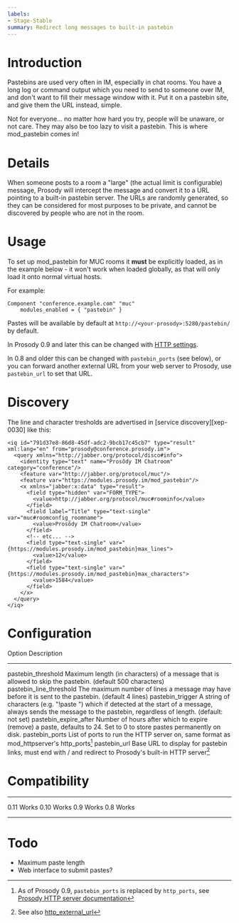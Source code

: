 ```yaml
---
labels:
- Stage-Stable
summary: Redirect long messages to built-in pastebin
---
```


# Introduction

Pastebins are used very often in IM, especially in chat rooms. You have
a long log or command output which you need to send to someone over IM,
and don't want to fill their message window with it. Put it on a
pastebin site, and give them the URL instead, simple.

Not for everyone... no matter how hard you try, people will be unaware,
or not care. They may also be too lazy to visit a pastebin. This is
where mod_pastebin comes in!

# Details

When someone posts to a room a "large" (the actual limit is
configurable) message, Prosody will intercept the message and convert it
to a URL pointing to a built-in pastebin server. The URLs are randomly
generated, so they can be considered for most purposes to be private,
and cannot be discovered by people who are not in the room.

# Usage

To set up mod_pastebin for MUC rooms it **must** be explicitly loaded,
as in the example below - it won't work when loaded globally, as that
will only load it onto normal virtual hosts.

For example:

    Component "conference.example.com" "muc"
        modules_enabled = { "pastebin" }

Pastes will be available by default at
`http://<your-prosody>:5280/pastebin/` by default.

In Prosody 0.9 and later this can be changed with [HTTP
settings](https://prosody.im/doc/http).

In 0.8 and older this can be changed with `pastebin_ports` (see below),
or you can forward another external URL from your web server to Prosody,
use `pastebin_url` to set that URL.

# Discovery

The line and character tresholds are advertised in
[service discovery][xep-0030] like this:

``` {.xml}
<iq id="791d37e8-86d8-45df-adc2-9bcb17c45cb7" type="result" xml:lang="en" from="prosody@conference.prosody.im">
  <query xmlns="http://jabber.org/protocol/disco#info">
    <identity type="text" name="Prosŏdy IM Chatroom" category="conference"/>
    <feature var="http://jabber.org/protocol/muc"/>
    <feature var="https://modules.prosody.im/mod_pastebin"/>
    <x xmlns="jabber:x:data" type="result">
      <field type="hidden" var="FORM_TYPE">
        <value>http://jabber.org/protocol/muc#roominfo</value>
      </field>
      <field label="Title" type="text-single" var="muc#roomconfig_roomname">
        <value>Prosŏdy IM Chatroom</value>
      </field>
      <!-- etc... -->
      <field type="text-single" var="{https://modules.prosody.im/mod_pastebin}max_lines">
        <value>12</value>
      </field>
      <field type="text-single" var="{https://modules.prosody.im/mod_pastebin}max_characters">
        <value>1584</value>
      </field>
    </x>
  </query>
</iq>
```

# Configuration

  Option                    Description
  ------------------------- -------------------------------------------------------------------------------------------------------------------------------------------------------------------------
  pastebin_threshold        Maximum length (in characters) of a message that is allowed to skip the pastebin. (default 500 characters)
  pastebin_line_threshold   The maximum number of lines a message may have before it is sent to the pastebin. (default 4 lines)
  pastebin_trigger          A string of characters (e.g. "!paste ") which if detected at the start of a message, always sends the message to the pastebin, regardless of length. (default: not set)
  pastebin_expire_after     Number of hours after which to expire (remove) a paste, defaults to 24. Set to 0 to store pastes permanently on disk.
  pastebin_ports            List of ports to run the HTTP server on, same format as mod_httpserver's http_ports[^1]
  pastebin_url              Base URL to display for pastebin links, must end with / and redirect to Prosody's built-in HTTP server[^2]

# Compatibility

  ------ -------
  0.11   Works
  0.10   Works
  0.9    Works
  0.8    Works
  ------ -------

# Todo

-   Maximum paste length
-   Web interface to submit pastes?

[^1]: As of Prosody 0.9, `pastebin_ports` is replaced by `http_ports`,
    see [Prosody HTTP server documentation](https://prosody.im/doc/http)

[^2]: See also
    [http_external_url](https://prosody.im/doc/http#external_url)
